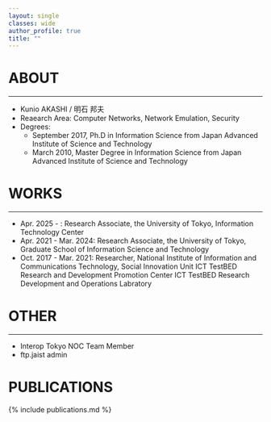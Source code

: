 ```yaml
---
layout: single
classes: wide
author_profile: true
title: ""
---
```


# ABOUT
* * *
- Kunio AKASHI / 明石 邦夫
- Reaearch Area: Computer Networks, Network Emulation, Security
- Degrees:
  - September 2017, Ph.D in Information Science from Japan Advanced Institute of Science and Technology
  - March 2010, Master Degree in Information Science from Japan Advanced Institute of Science and Technology

# WORKS
* * *
- Apr. 2025 - : Research Associate, the University of Tokyo, Information Technology Center
- Apr. 2021 - Mar. 2024: Research Associate, the University of Tokyo, Graduate School of Information Science and Technology
- Oct. 2017 - Mar. 2021: Researcher, National Institute of Information and Communications Technology, Social Innovation Unit ICT TestBED Research and Development Promotion Center ICT TestBED Research Development and Operations Labratory

# OTHER
* * *
- Interop Tokyo NOC Team Member
- ftp.jaist admin

# PUBLICATIONS

{% include publications.md %}
